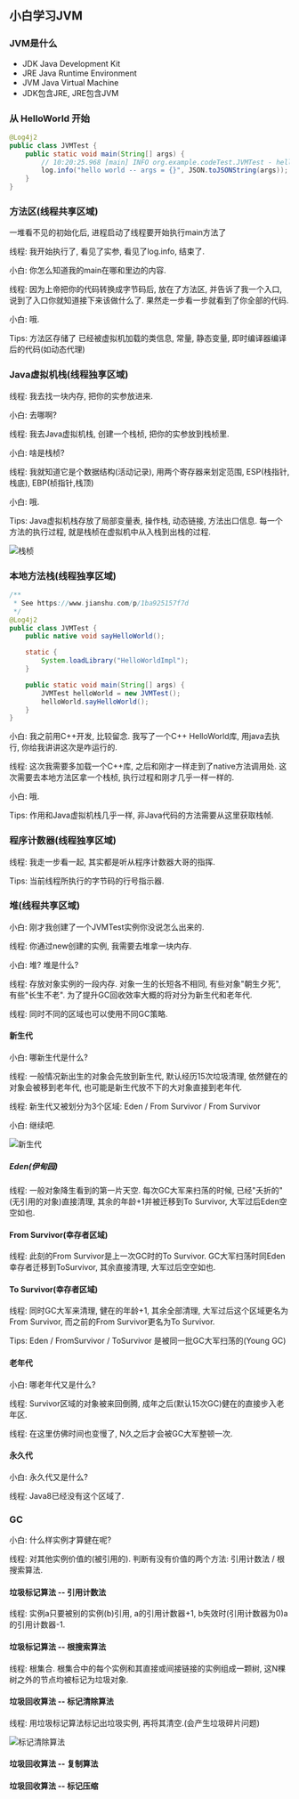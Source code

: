 ## 小白学习JVM

### JVM是什么

* JDK Java Development Kit
* JRE Java Runtime Environment
* JVM Java Virtual Machine
* JDK包含JRE, JRE包含JVM

### 从 HelloWorld 开始

```java
@Log4j2
public class JVMTest {
    public static void main(String[] args) {
        // 10:20:25.968 [main] INFO org.example.codeTest.JVMTest - hello world -- args = []
        log.info("hello world -- args = {}", JSON.toJSONString(args));
    }
}
```

### 方法区(线程共享区域)

一堆看不见的初始化后, 进程启动了线程要开始执行main方法了

线程: 我开始执行了, 看见了实参, 看见了log.info, 结束了.

小白: 你怎么知道我的main在哪和里边的内容.

线程: 因为上帝把你的代码转换成字节码后, 放在了方法区, 并告诉了我一个入口, 说到了入口你就知道接下来该做什么了. 果然走一步看一步就看到了你全部的代码. 

小白: 哦.

Tips: 方法区存储了 已经被虚拟机加载的类信息, 常量, 静态变量, 即时编译器编译后的代码(如动态代理)

### Java虚拟机栈(线程独享区域)

线程: 我去找一块内存, 把你的实参放进来.

小白: 去哪啊?

线程: 我去Java虚拟机栈, 创建一个栈桢, 把你的实参放到栈桢里.

小白: 啥是栈桢?

线程: 我就知道它是个数据结构(活动记录), 用两个寄存器来划定范围, ESP(栈指针,栈底), EBP(桢指针,栈顶)

小白: 哦.

Tips: Java虚拟机栈存放了局部变量表, 操作栈, 动态链接, 方法出口信息. 每一个方法的执行过程, 就是栈桢在虚拟机中从入栈到出栈的过程.

![栈桢](https://pic4.zhimg.com/80/v2-3d901f980d242f6c5ce09fb2175cfa1a_720w.jpg)

### 本地方法栈(线程独享区域)

```java
/**
 * See https://www.jianshu.com/p/1ba925157f7d
 */
@Log4j2
public class JVMTest {
    public native void sayHelloWorld();

    static {
        System.loadLibrary("HelloWorldImpl");
    }

    public static void main(String[] args) {
        JVMTest helloWorld = new JVMTest();
        helloWorld.sayHelloWorld();
    }
}
```

小白: 我之前用C++开发, 比较留念. 我写了一个C++ HelloWorld库, 用java去执行, 你给我讲讲这次是咋运行的.

线程: 这次我需要多加载一个C++库, 之后和刚才一样走到了native方法调用处. 这次需要去本地方法区拿一个栈桢, 执行过程和刚才几乎一样一样的.

小白: 哦.

Tips: 作用和Java虚拟机栈几乎一样, 非Java代码的方法需要从这里获取栈帧.

### 程序计数器(线程独享区域)

线程: 我走一步看一起, 其实都是听从程序计数器大哥的指挥.

Tips: 当前线程所执行的字节码的行号指示器.

### 堆(线程共享区域)

小白: 刚才我创建了一个JVMTest实例你没说怎么出来的.

线程: 你通过new创建的实例, 我需要去堆拿一块内存.

小白: 堆? 堆是什么?

线程: 存放对象实例的一段内存. 对象一生的长短各不相同, 有些对象"朝生夕死", 有些"长生不老". 为了提升GC回收效率大概的将对分为新生代和老年代.

线程: 同时不同的区域也可以使用不同GC策略.

#### 新生代

小白: 哪新生代是什么?

线程: 一般情况新出生的对象会先放到新生代, 默认经历15次垃圾清理, 依然健在的对象会被移到老年代, 也可能是新生代放不下的大对象直接到老年代. 

线程: 新生代又被划分为3个区域: Eden / From Survivor / From Survivor

小白: 继续吧.

![新生代](https://img-blog.csdn.net/20160920101202448)

##### Eden(伊甸园)

线程: 一般对象降生看到的第一片天空. 每次GC大军来扫荡的时候, 已经"夭折的"(无引用的对象)直接清理, 其余的年龄+1并被迁移到To Survivor, 大军过后Eden空空如也.

#### From Survivor(幸存者区域)

线程: 此刻的From Survivor是上一次GC时的To Survivor. GC大军扫荡时同Eden幸存者迁移到ToSurvivor, 其余直接清理, 大军过后空空如也.

#### To Survivor(幸存者区域)

线程: 同时GC大军来清理, 健在的年龄+1, 其余全部清理, 大军过后这个区域更名为From Survivor, 而之前的From Survivor更名为To Survivor.

Tips: Eden / FromSurvivor / ToSurvivor 是被同一批GC大军扫荡的(Young GC)

#### 老年代

小白: 哪老年代又是什么?

线程: Survivor区域的对象被来回倒腾, 成年之后(默认15次GC)健在的直接步入老年区.

线程: 在这里仿佛时间也变慢了, N久之后才会被GC大军整顿一次.

#### 永久代

小白: 永久代又是什么?

线程: Java8已经没有这个区域了.

### GC

小白: 什么样实例才算健在呢?

线程: 对其他实例价值的(被引用的). 判断有没有价值的两个方法: 引用计数法 / 根搜索算法.

#### 垃圾标记算法 -- 引用计数法

线程: 实例a只要被别的实例(b)引用, a的引用计数器+1, b失效时(引用计数器为0)a的引用计数器-1. 

#### 垃圾标记算法 -- 根搜索算法

线程: 根集合. 根集合中的每个实例和其直接或间接链接的实例组成一颗树, 这N棵树之外的节点均被标记为垃圾对象.

#### 垃圾回收算法 -- 标记清除算法

线程: 用垃圾标记算法标记出垃圾实例, 再将其清空.(会产生垃圾碎片问题) 

![标记清除算法](https://mmbiz.qpic.cn/mmbiz_png/9ptCsLpiaicQOxLFgAKJa6UOdckxbKeEOrgvjyRhVkujibfwqYZR7jWzc4DkTcic9objGCDKyonyynW4ibJBibibmBYdg/640?wx_fmt=png&tp=webp&wxfrom=5&wx_lazy=1&wx_co=1)

#### 垃圾回收算法 -- 复制算法

#### 垃圾回收算法 -- 标记压缩